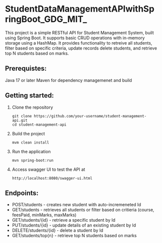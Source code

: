 # StudentDataManagementAPIwithSpringBoot_GDG_MIT_

This project is a simple RESTful API for Student Management System, built using Spring Boot. It supports basic CRUD operations with in-memory storage using a HashMap. It provides functionality to retreive all students, filter based on specific criteria, update records delete students, and retrieve top N students based on marks.

## Prerequistes:
Java 17 or later
Maven for dependency managemenet and build

## Getting started:
1. Clone the repository
   ```
   git clone https://github.com/your-username/student-management-api.git
   cd student-management-api
   ```
3. Build the project
   ```
   mvm clean install
   ```
5. Run the application
   ```
   mvn spring-boot:run
   ```
7. Access swagger UI to test the API at
   ```
   http://localhost:8080/swagger-ui.html
   ```

## Endpoints:
- POST/students - creates new student with auto-incremeneted Id
- GET/students - retrieves all students or filter based on critieria (course, feesPaid, minMarks, maxMarks)
- GET/students/{id} - retrieve a specific student by Id
- PUT/students/{id} - update details of an existing student by Id
- DELETE/students/{id} - delete a student by Id
- GET/students/top{n} - retrieve top N students based on marks





